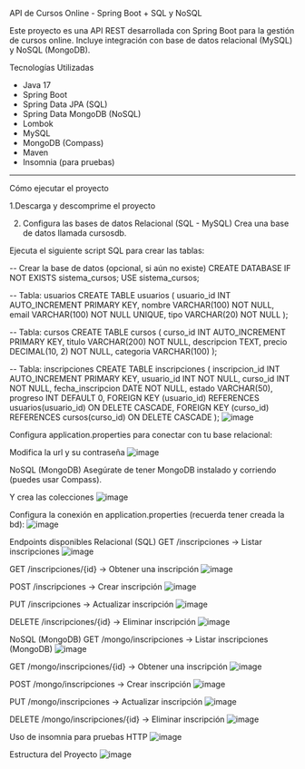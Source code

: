 API de Cursos Online - Spring Boot + SQL y NoSQL

Este proyecto es una API REST desarrollada con Spring Boot para la gestión de cursos online. Incluye integración con base de datos relacional (MySQL) y NoSQL (MongoDB).  

Tecnologías Utilizadas

- Java 17
- Spring Boot
- Spring Data JPA (SQL)
- Spring Data MongoDB (NoSQL)
- Lombok
- MySQL
- MongoDB (Compass)
- Maven
- Insomnia (para pruebas)

---


Cómo ejecutar el proyecto

1.Descarga y descomprime el proyecto

2. Configura las bases de datos
Relacional (SQL - MySQL)
Crea una base de datos llamada cursosdb.

Ejecuta el siguiente script SQL para crear las tablas:

-- Crear la base de datos (opcional, si aún no existe)
CREATE DATABASE IF NOT EXISTS sistema_cursos;
USE sistema_cursos;

-- Tabla: usuarios
CREATE TABLE usuarios (
    usuario_id INT AUTO_INCREMENT PRIMARY KEY,
    nombre VARCHAR(100) NOT NULL,
    email VARCHAR(100) NOT NULL UNIQUE,
    tipo VARCHAR(20) NOT NULL
);

-- Tabla: cursos
CREATE TABLE cursos (
    curso_id INT AUTO_INCREMENT PRIMARY KEY,
    titulo VARCHAR(200) NOT NULL,
    descripcion TEXT,
    precio DECIMAL(10, 2) NOT NULL,
    categoria VARCHAR(100)
);

-- Tabla: inscripciones
CREATE TABLE inscripciones (
    inscripcion_id INT AUTO_INCREMENT PRIMARY KEY,
    usuario_id INT NOT NULL,
    curso_id INT NOT NULL,
    fecha_inscripcion DATE NOT NULL,
    estado VARCHAR(50),
    progreso INT DEFAULT 0,
    FOREIGN KEY (usuario_id) REFERENCES usuarios(usuario_id)
        ON DELETE CASCADE,
    FOREIGN KEY (curso_id) REFERENCES cursos(curso_id)
        ON DELETE CASCADE
);
![image](https://github.com/user-attachments/assets/d50e920a-2af9-46c9-b39e-197908191ce8)


Configura application.properties para conectar con tu base relacional:

Modifica la url y su contraseña
![image](https://github.com/user-attachments/assets/65661599-a782-4f03-bb77-fe5231384380)


NoSQL (MongoDB)
Asegúrate de tener MongoDB instalado y corriendo (puedes usar Compass).

Y crea las colecciones
 ![image](https://github.com/user-attachments/assets/365b6865-ad46-48cf-9fb2-984cab498c77)


Configura la conexión en application.properties (recuerda tener creada la bd):
![image](https://github.com/user-attachments/assets/5575015a-3ca3-483e-a84a-e1a72ea1be0d)



 Endpoints disponibles
Relacional (SQL)
GET /inscripciones → Listar inscripciones
![image](https://github.com/user-attachments/assets/78bc1972-8d97-4085-b2e8-fbe94d2b1b06)

GET /inscripciones/{id} → Obtener una inscripción
![image](https://github.com/user-attachments/assets/bc240a2f-de34-4718-8d26-9b52b64e7299)


POST /inscripciones → Crear inscripción
![image](https://github.com/user-attachments/assets/c2ad2fa2-0cbb-4dc7-8a17-c1b8728a8431)


PUT /inscripciones → Actualizar inscripción
![image](https://github.com/user-attachments/assets/9bac6d54-c579-410c-8f32-ae8a45fb7bf1)


DELETE /inscripciones/{id} → Eliminar inscripción
![image](https://github.com/user-attachments/assets/c80d36c6-7273-40c7-9276-30bca98d6ee8)


NoSQL (MongoDB)
GET /mongo/inscripciones → Listar inscripciones (MongoDB)
![image](https://github.com/user-attachments/assets/8aa3a580-d37f-4d75-8a1c-7b2974d7f2b6)


GET /mongo/inscripciones/{id} → Obtener una inscripción
![image](https://github.com/user-attachments/assets/416246de-3d68-4810-910b-a24e96313f94)


POST /mongo/inscripciones → Crear inscripción
![image](https://github.com/user-attachments/assets/8dddf3ce-c90d-413d-aa55-01d020a46eb8)


PUT /mongo/inscripciones → Actualizar inscripción
![image](https://github.com/user-attachments/assets/fab85844-d3ba-4ac8-aae7-1aeaefe555b0)


DELETE /mongo/inscripciones/{id} → Eliminar inscripción
![image](https://github.com/user-attachments/assets/974a2760-5b78-409f-83d5-3618022ecbff)

Uso de insomnia para pruebas HTTP
![image](https://github.com/user-attachments/assets/97a77aff-28f6-4032-acc5-58952d4373ac)

Estructura del Proyecto
![image](https://github.com/user-attachments/assets/0de931df-4aa0-4a16-96bd-e7ef300b1d12)



